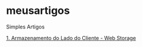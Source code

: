 meusartigos
===========

Simples Artigos

[1. Armazenamento do Lado do Cliente - Web Storage](https://github.com/leo386386/meusartigos/blob/master/webstorage.md) 